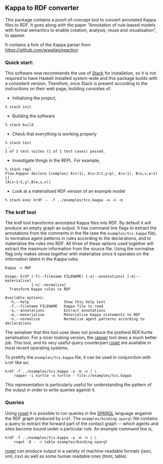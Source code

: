 ## Kappa to RDF converter

This package contains a proof-of-concept tool to convert annotated
Kappa files to RDF. It goes along with the paper "Annotation of
rule-based models with formal semantics to enable creation, analysis,
reuse and visualisation", to appear.

It contains a fork of the Kappa parser from
https://github.com/wwaites/reaction

### Quick start:

This software now recommends the use of [Stack](https://haskellstack.org/)
for installation, so it is not required to have Haskell installed system-wide
and this package builds with a consistent version. Therefore, once Stack is
present according to the instructions on their web page, building consistes of: 

 * Initialising the project,
```
% stack init
```

 * Building the software
```
% stack build
```
 * Check that everything is working properly
```
% stack test
...
1 of 1 test suites (1 of 1 test cases) passed.
```
 * Investigate things in the REPL. For example,
```
% stack repl
Flow.Kappa> declare [complex| A(x!1), A(x~2!1,y~p), A(x~1), B(u,v,w~1) |]
[A(x~1~2,y),B(w,u,v)]
```
 * Look at a materialised RDF version of an example model
```
% stack exec krdf -- -f ../examples/tcs.kappa -a -n -m
```

### The krdf tool

The krdf tool transforms annotated Kappa files into RDF. By default it
will produce an empty graph as output. It has command line flags to
extract the annotations from the comments in the file (see the
`examples/tcs.kappa` file), to normalise agent patterns in rules
according to the declarations, and to materialise the rules into
RDF. All three of these options used together will extract the maximum
information from the source file. Using the normalise flag only makes
sense together with materialise since it operates on the information
latent in the Kappa rules.

```
Kappa -> RDF

Usage: krdf (-f|--filename FILENAME) [-a|--annotations] [-m|--materialise]
            [-n|--normalise]
  Transform Kappa rules to RDF

Available options:
  -h,--help                Show this help text
  -f,--filename FILENAME   Kappa file to read
  -a,--annotations         Extract annotations
  -m,--materialise         Materialise Kappa statements to RDF
  -n,--normalise           Normalise agent patterns according to declarations
```

The serialiser that this tool uses does not produce the prettiest
RDF/turtle serialisation. For a nicer looking version, the
[rapper](http://librdf.org) tool does a much better job. This tool,
and its very useful query counterpart [roqet](http://librdf.org) are
available in most recent operating systems.

To prettify the `examples/tcs.kappa` file, it can be used in
conjunction with `krdf` like so:
```
krdf -f ../examples/tcs.kappa -a -m -n | \
    rapper -i turtle -o turtle - file://examples/tcs.kappa
```

This representation is particularly useful for understanding the
pattern of the output in order to write queries against it.

### Queries

Using [roqet](http://librdf.org/) it is possible to run queries
in the [SPARQL](http://www.w3.org/TR/sparql11-query/) language
angainst the RDF graph produced by `krdf`. The
`examples/binding.sparql` file contains a query to extract the
forward part of the contact graph -- which agents and sites become
bound under a particular rule. An example command line is,
```
krdf -f ../examples/tcs.kappa -a -m -n | \
    roqet -D - -r table examples/binding.sparql
```
[roqet](http://librdf.org) can produce output in a variety of
machine-readable formats (json, xml, csv) as well as some human
readable ones (html, table).
